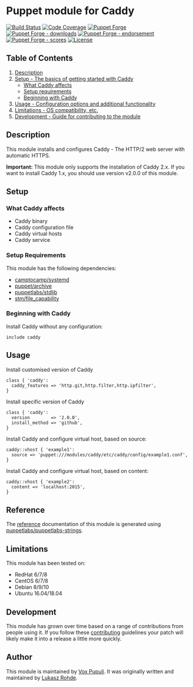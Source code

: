 
# Puppet module for Caddy

[![Build Status](https://travis-ci.org/voxpupuli/puppet-caddy.svg?branch=master)](https://travis-ci.org/voxpupuli/puppet-caddy)
[![Code Coverage](https://coveralls.io/repos/github/voxpupuli/puppet-caddy/badge.svg?branch=master)](https://coveralls.io/github/voxpupuli/puppet-caddy)
[![Puppet Forge](https://img.shields.io/puppetforge/v/puppet/caddy.svg)](https://forge.puppetlabs.com/puppet/caddy)
[![Puppet Forge - downloads](https://img.shields.io/puppetforge/dt/puppet/caddy.svg)](https://forge.puppetlabs.com/puppet/caddy)
[![Puppet Forge - endorsement](https://img.shields.io/puppetforge/e/puppet/caddy.svg)](https://forge.puppetlabs.com/puppet/caddy)
[![Puppet Forge - scores](https://img.shields.io/puppetforge/f/puppet/caddy.svg)](https://forge.puppetlabs.com/puppet/caddy)
[![License](https://img.shields.io/github/license/voxpupuli/puppet-caddy.svg)](https://github.com/voxpupuli/puppet-caddy/blob/master/LICENSE)

## Table of Contents

1. [Description](#description)
1. [Setup - The basics of getting started with Caddy](#setup)
    * [What Caddy affects](#what-Caddy-affects)
    * [Setup requirements](#setup-requirements)
    * [Beginning with Caddy](#beginning-with-Caddy)
1. [Usage - Configuration options and additional functionality](#usage)
1. [Limitations - OS compatibility, etc.](#limitations)
1. [Development - Guide for contributing to the module](#development)

## Description

This module installs and configures Caddy - The HTTP/2 web server with automatic
HTTPS.

**Important:** This module only supports the installation of Caddy 2.x. If you
want to install Caddy 1.x, you should use version v2.0.0 of this module.

## Setup

### What Caddy affects

* Caddy binary
* Caddy configuration file
* Caddy virtual hosts
* Caddy service

### Setup Requirements

This module has the following dependencies:

* [camptocamp/systemd](https://github.com/camptocamp/puppet-systemd)
* [puppet/archive](https://github.com/voxpupuli/puppet-archive)
* [puppetlabs/stdlib](https://github.com/puppetlabs/puppetlabs-stdlib)
* [stm/file_capability](https://github.com/smoeding/puppet-file_capability)

### Beginning with Caddy

Install Caddy without any configuration:

```puppet
include caddy
```

## Usage

Install customised version of Caddy

```puppet
class { 'caddy':
  caddy_features => 'http.git,http.filter,http.ipfilter',
}
```

Install specific version of Caddy

```puppet
class { 'caddy':
  version        => '2.0.0',
  install_method => 'github',
}
```

Install Caddy and configure virtual host, based on source:

```puppet
caddy::vhost { 'example1':
  source => 'puppet:///modules/caddy/etc/caddy/config/example1.conf',
}
```

Install Caddy and configure virtual host, based on content:

```puppet
caddy::vhost { 'example2':
  content => 'localhost:2015',
}
```

## Reference

The [reference][1] documentation of this module is generated using [puppetlabs/puppetlabs-strings][2].

## Limitations

This module has been tested on:

* RedHat 6/7/8
* CentOS 6/7/8
* Debian 8/9/10
* Ubuntu 16.04/18.04

## Development

This module has grown over time based on a range of contributions from people
using it. If you follow these [contributing][3] guidelines your patch will
likely make it into a release a little more quickly.

## Author

This module is maintained by [Vox Pupuli][4]. It was originally written and
maintained by [Lukasz Rohde][5].

[1]: https://github.com/voxpupuli/puppet-caddy/blob/master/REFERENCE.md
[2]: https://github.com/puppetlabs/puppetlabs-strings
[3]: https://github.com/voxpupuli/puppet-caddy/blob/master/.github/CONTRIBUTING.md
[4]: https://voxpupuli.org
[5]: https://github.com/CommanderK5
